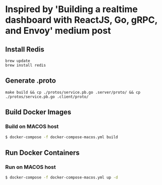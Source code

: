# Inspired by 'Building a realtime dashboard with ReactJS, Go, gRPC, and Envoy' medium post

## Install Redis

```
brew update
brew install redis
```

## Generate .proto

```
make build && cp ./protos/service.pb.go .server/proto/ && cp ./protos/service.pb.go .client/proto/
```

## Build Docker Images

### Build on MACOS host

```sh
$ docker-compose -f docker-compose-macos.yml build
```

## Run Docker Containers

### Run on MACOS host

```sh
$ docker-compose -f docker-compose-macos.yml up -d
```